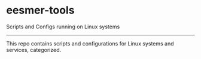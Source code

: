 # eesmer-tools
Scripts and Configs running on Linux systems

---

This repo contains scripts and configurations for Linux systems and services, categorized.
